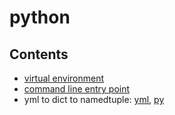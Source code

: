 # python

## Contents

* [virtual environment](virtual_env/README.md)
* [command line entry point](command_line/README.md)
* yml to dict to namedtuple: [yml](yml_to_dict/example.yml), [py](yml_to_dict/run.py)